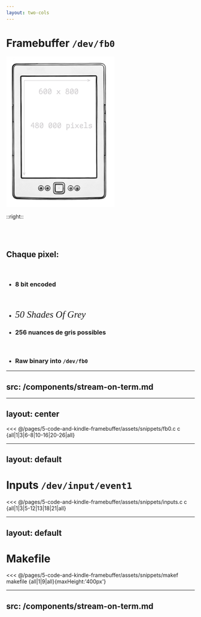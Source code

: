 ```yaml
---
layout: two-cols
---
```


# <span class="doom-gradient">Framebuffer</span> <code class='title-code'>/dev/fb0</code>

<img v-click height="300" src="/pages/5-code-and-kindle-framebuffer/assets/k4-resolution.png">


::right::
<br />
<br />
<br /><br />

<v-clicks>

## Chaque pixel:
<br />

- ### 8 bit encoded
<br />

- ### <span class="gidot-easter-egg" v-mark.strike-through="{ color: 'white', strokeWidth:1, iterations: 3, animationDuration: 4000, delay: 1500}" >50 Shades Of Grey</span>
- ### <span>256 nuances de gris possibles</span>

<eight-bit-color-details />

<br />

- ### Raw binary into `/dev/fb0`


</v-clicks>

<style>
@import url('https://fonts.googleapis.com/css2?family=GFS+Didot&display=swap');

img {
    height: 400px;
}

.gidot-easter-egg {
    font-size: 25px;
    font-family: "GFS Didot", serif;
    font-weight: 400;
    font-style: italic;
}
</style>


---
src: /components/stream-on-term.md
---
<!-- dd if=./imageraw of=/dev/fb0 bs=600 count=800  echo 1 > /proc/eink_fb/update_display -->

---
layout: center
---

<<< @/pages/5-code-and-kindle-framebuffer/assets/snippets/fb0.c c {all|1|3|6-8|10-16|20-26|all}

---
layout: default
---
# <span class="doom-gradient">Inputs</span> <code class='title-code'>/dev/input/event1</code>

<<< @/pages/5-code-and-kindle-framebuffer/assets/snippets/inputs.c c {all|1|3|5-12|13|18|21|all}

---
layout: default
---
# <span class="doom-gradient">Makefile</span>

<<< @/pages/5-code-and-kindle-framebuffer/assets/snippets/makef makefile {all|1|9|all}{maxHeight:'400px'}

---
src: /components/stream-on-term.md
---

